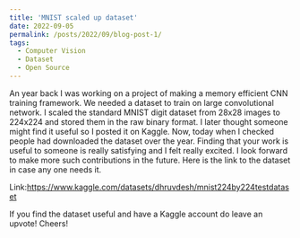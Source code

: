 ```yaml
---
title: 'MNIST scaled up dataset'
date: 2022-09-05
permalink: /posts/2022/09/blog-post-1/
tags:
  - Computer Vision
  - Dataset
  - Open Source
---
```


An year back I was working on a project of making a memory efficient CNN training framework. We needed a dataset to train on large convolutional network. I scaled the standard MNIST digit dataset from 28x28 images to 224x224 and stored them in the raw binary format. I later thought someone might find it useful so I posted it on Kaggle. Now, today when I checked people had downloaded the dataset over the year. Finding that your work is useful to someone is really satisfying and I felt really excited. I look forward to make more such contributions in the future. 
Here is the link to the dataset in case any one needs it.

Link:<a>https://www.kaggle.com/datasets/dhruvdesh/mnist224by224testdataset</a>

If you find the dataset useful and have a Kaggle account do leave an upvote! Cheers!